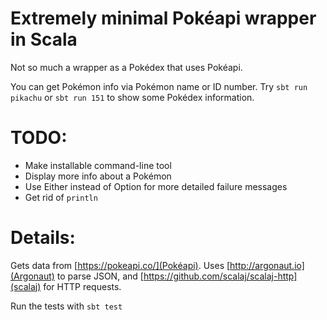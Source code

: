 # Extremely minimal Pokéapi wrapper in Scala

Not so much a wrapper as a Pokédex that uses Pokéapi.

You can get Pokémon info via Pokémon name or ID number. Try `sbt run pikachu` or `sbt run 151` to show some Pokédex information.

# TODO:
* Make installable command-line tool
* Display more info about a Pokémon
* Use Either instead of Option for more detailed failure messages
* Get rid of `println`

# Details:
Gets data from [https://pokeapi.co/](Pokéapi). Uses [http://argonaut.io](Argonaut) to parse JSON, and [https://github.com/scalaj/scalaj-http](scalaj) for HTTP requests.

Run the tests with `sbt test`
